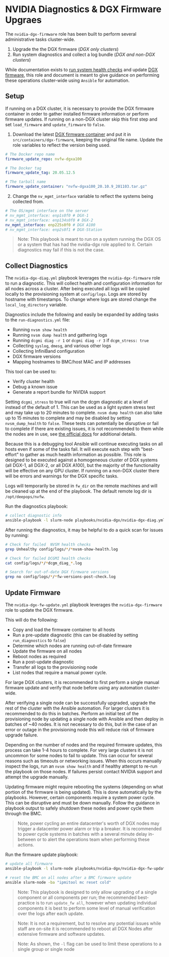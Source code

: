 # NVIDIA Diagnostics & DGX Firmware Upgraes

The `nvidia-dgx-firmware` role has been built to perform several administrative tasks cluster-wide.

1. Upgrade the the DGX firmware (*DGX only clusters*)
2. Run system diagnostics and collect a log bundle (*DGX and non-DGX clusters*)

While documentation exists to [run system health checks](https://docs.nvidia.com/dgx/dgx1-fw-container-release-notes/index.html) and update [DGX firmware](https://docs.nvidia.com/dgx/dgx1-fw-container-release-notes/index.html), this role and document is meant to give guidance on performing these operations cluster-wide using `Ansible` for automation.


## Setup

If running on a DGX cluster, it is necessary to provide the DGX firmware container in order to gather installed firmware information or perform firmware updates. If running on a non-DGX cluster skip this first step and set `load_firmware` and `update_firmware` to `false`.

1. Download the latest [DGX firmware container](https://docs.nvidia.com/dgx/dgxa100-fw-container-release-notes/index.html) and put it in `src/containers/dgx-firmware`, keeping the original file name. Update the role variables to reflect the version being used.

```yml
# The Docker repo name
firmware_update_repo: nvfw-dgxa100

# The Docker tag
firmware_update_tag: 20.05.12.5

# The tarball name
firmware_update_container: "nvfw-dgxa100_20.10.9_201103.tar.gz"
```

2. Change the `nv_mgmt_interface` variable to reflect the systems being collected from.

```yml
# The OS/mgmt interface on the server
# nv_mgmt_interface: enp1s0f0 # DGX-1
# nv_mgmt_interface: enp134s0f0 # DGX-2
nv_mgmt_interface: enp225s0f0 # DGX A100
# nv_mgmt_interface: enp2s0f1 # DGX-Station
```

> Note: This playbook is meant to run on a system running the DGX OS or a system that has had the nvidia-dgx role applied to it. Certain diagnostics may fail if this is not the case.


## Collect Diagnostics

The `nvidia-dgx-diag.yml` playbook leverages the `nvidia-dgx-firmware` role to run a diagnostic. This will collect health and configuration information for all nodes across a cluster. After being executed all logs will be copied locally to the provisioning system at `config/logs`. Logs are stored by hostname with timestamps. To change where logs are stored change the `local_log_directory` variable.

Diagnostics include the following and easily be expanded by adding tasks to the `run-diagnostics.yml` file:

* Running `nvsm show health`
* Running `nvsm dump health` and gathering logs
* Running `dcgmi diag -r 1`  or `dcgmi diag -r 3` if `dcgm_stress: true`
* Collecting `syslog`, `dmesg`, and various other logs
* Collecting InfiniBand configuration 
* DGX firmware versions
* Mapping hostnames to BMC/host MAC and IP addresses

This tool can be used to:

* Verify cluster health
* Debug a known issue
* Generate a report bundle for NVIDIA support

Setting `dcgmi_stress` to true will run the dcgm diagnostic at a level of instead of the default of 1. This can be used as a light system stress test and may take up to 20 minutes to complete. `nvsm dump health` can also take up to 15 minutes to complete and may be disabled by setting `nvsm_dump_health` to `false`. These tests can potentially be disruptive or fail to complete if there are existing issues, it is not recommended to them while the nodes are in use,  see [the official docs](https://docs.nvidia.com/datacenter/nvsm/nvsm-user-guide/index.html) for additional details. 

Because this is a debugging tool Ansible will continue executing tasks on all hosts even if some of the tasks fail. It will execute each step with "best-effort" to gather as much health information as possible. This role is designed to be executed against a homogeneous cluster of DGX systems (all DGX-1, all DGX-2, or all DGX A100), but the majority of the functionality will be effective on any GPU cluster. If running on a non-DGX cluster there will be errors and warnings for the DGX specific tasks.

Logs will temporarily be stored in `fw_dir` on the remote machines and will be cleaned up at the end of the playbook. The default remote log dir is `/opt/deepops/nvfw`. 

Run the diagnostics playbook:
```sh
# collect diagnostic info
ansible-playbook -l slurm-node playbooks/nvidia-dgx/nvidia-dgx-diag.yml
```

After running the diagnostics, it may be helpful to do a quick scan for issues by running:

```sh
# Check for failed  NVSM health checks
grep Unhealthy config/logs/*/*nvsm-show-health.log

# Check for failed DCGMI health checks
cat config/logs/*/*dcgm_diag_*.log

# Search for out-of-date DGX firmware versions
grep no config/logs/*/*fw-versions-post-check.log
```


## Update Firmware

The `nvidia-dgx-fw-update.yml` playbook leverages the `nvidia-dgx-firmware` role to update the DGX firmware.

This will do the following:

* Copy and load the firmware container to all hosts
* Run a pre-update diagnostic (this can be disabled by setting `run_diagnostics` to `false`)
* Determine which nodes are running out-of-date firmware
* Update the firmware on all nodes
* Reboot nodes as required
* Run a post-update diagnostic
* Transfer all logs to the provisioning node
* List nodes that require a manual power cycle.

For large DGX clusters, it is recommended to first perform a single manual firmware update and verify that node before using any automation cluster-wide.

After verifying a single node can be successfully upgraded, upgrade the rest of the cluster with the Ansible automation. For larger clusters it is recommended to do this in batches. Perform an initial test of the provisioning node by updating a single node with Ansible and then deploy in batches of ~40 nodes. It is not necessary to do this, but in the case of an error or outage in the provisioning node this will reduce risk of firmware upgrade failure.

Depending on the number of nodes and the required firmware updates, this process can take 1-4 hours to complete. For very large clusters it is not uncommon for some nodes to fail to update. This can occur for several reasons such as timeouts or networking issues.  When this occurs manually inspect the logs, run an `nvsm show health` and if healthy attempt to re-run the playbook on those nodes. If failures persist contact NVIDIA support and attempt the upgrade manually.

Updating firmware might require rebooting the systems (depending on what portion of the firmware is being updated). This is done automatically by the playbooks. However, certain components require a system power cycle. This can be disruptive and must be down manually. Follow the guidance in playbook output to safely shutdown these nodes and power cycle them through the BMC.

> Note, power cycling an entire datacenter's worth of DGX nodes may trigger a datacenter power alarm or trip a breaker. It is recommended to power cycle systems in batches with a several minute delay in-between or to alert the operations team when performing these actions.

Run the firmware update playbook:

```sh
# update all firmware
ansible-playbook -l slurm-node playbooks/nvidia-dgx/nvidia-dgx-fw-update.yml

# reset the BMC on all nodes after a BMC firmware update
ansible slurm-node -ba "ipmitool mc reset cold"
```

> Note: This playbook is designed to only allow upgrading of a single component or all components per run; the recommended best-practice is to run `update_fw all`, however when updating individual components it is best to perform some level of manual verification over the logs after each update.

> Note: It is not a requirement, but to resolve any potential issues while staff are on-site it is recommended to reboot all DGX Nodes after extensive firmware and software updates.

> Note: As shown, the `-l` flag can be used to limit these operations to a single group or single node
